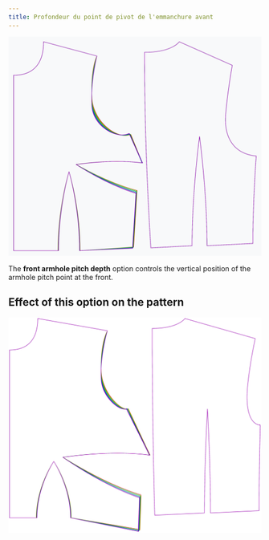 ```yaml
---
title: Profondeur du point de pivot de l'emmanchure avant
---
```


![The effect of the front armhole pitch depth option on the pattern](sample.png)

The **front armhole pitch depth** option controls the vertical position of the armhole pitch point at the front.


## Effect of this option on the pattern
![This image shows the effect of this option by superimposing several variants that have a different value for this option](bella_frontarmholepitchdepth_sample.svg "Effect of this option on the pattern")